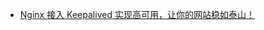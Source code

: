 - [Nginx 接入 Keepalived 实现高可用，让你的网站稳如泰山！](https://mp.weixin.qq.com/s?__biz=Mzk0ODY1OTIyMg==&mid=2247484124&idx=1&sn=910c17a595a041f32fba16a1b977f025&chksm=c2007dbb5bc2c0741b982642bed4b89793109366bc402ac398c0d7c5fab1789efaaebe98a93a#rd)
